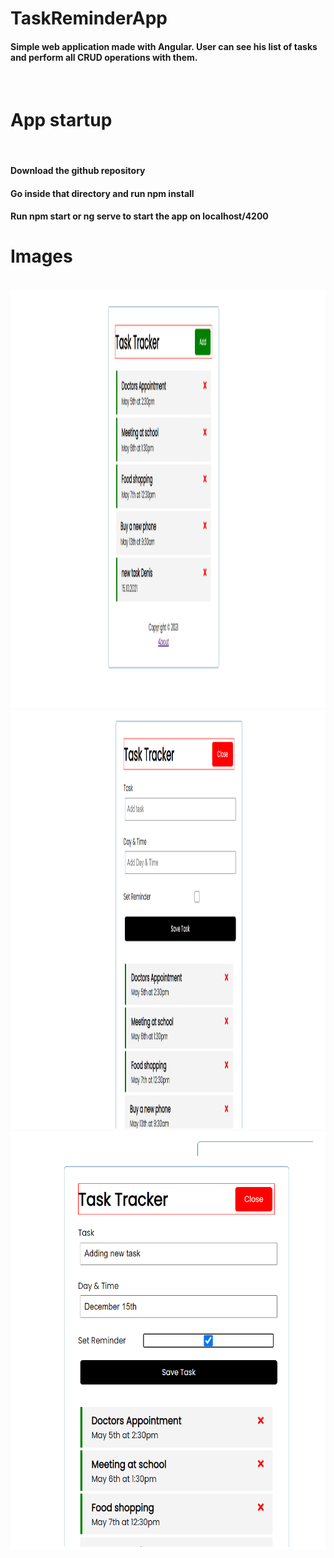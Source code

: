 # TaskReminderApp

#### Simple web application made with Angular. User can see his list of tasks and perform all CRUD operations with them.
<br />

# App startup
<br />

#### Download the github repository
#### Go inside that directory and run npm install
#### Run npm start or ng serve to start the app on localhost/4200

# Images
<br />

<img src="Images/img1.png" width="750" height="670">  
<img src="Images/img2.png" width="750" height="670">      
<img src="Images/img3.png" width="750" height="670">  
